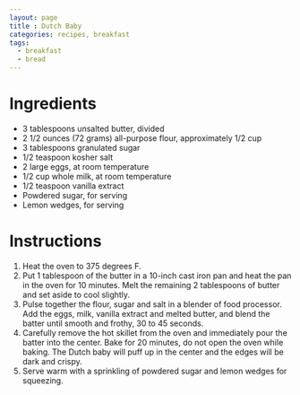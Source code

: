 ```yaml
---
layout: page
title : Dutch Baby
categories: recipes, breakfast
tags:
  - breakfast
  - bread
---
```


# Ingredients

* 3 tablespoons unsalted butter, divided
* 2 1/2 ounces (72 grams) all-purpose flour, approximately 1/2 cup
* 3 tablespoons granulated sugar
* 1/2 teaspoon kosher salt
* 2 large eggs, at room temperature
* 1/2 cup whole milk, at room temperature
* 1/2 teaspoon vanilla extract
* Powdered sugar, for serving
* Lemon wedges, for serving

# Instructions

1. Heat the oven to 375 degrees F.
2. Put 1 tablespoon of the butter in a 10-inch cast iron pan and heat the pan in the oven for 10 minutes. Melt the remaining 2 tablespoons of butter and set aside to cool slightly.
3. Pulse together the flour, sugar and salt in a blender of food processor. Add the eggs, milk, vanilla extract and melted butter, and blend the batter until smooth and frothy, 30 to 45 seconds.
4. Carefully remove the hot skillet from the oven and immediately pour the batter into the center. Bake for 20 minutes, do not open the oven while baking. The Dutch baby will puff up in the center and the edges will be dark and crispy.
5. Serve warm with a sprinkling of powdered sugar and lemon wedges for squeezing.
